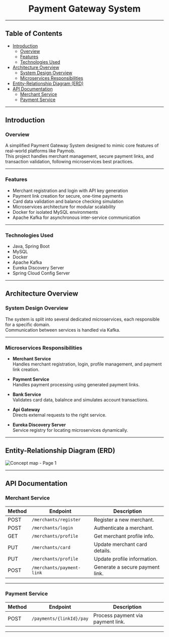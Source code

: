 <h1 align="center">Payment Gateway System</h1>

---

##  Table of Contents

- [Introduction](#introduction)
  - [Overview](#overview)
  - [Features](#features)
  - [Technologies Used](#technologies-used)
- [Architecture Overview](#architecture-overview)
  - [System Design Overview](#system-design-overview)
  - [Microservices Responsibilities](#microservices-responsibilities)
- [Entity-Relationship Diagram (ERD)](#entity-relationship-diagram-erd)
- [API Documentation](#api-documentation)
  - [Merchant Service](#merchant-service)
  - [Payment Service](#payment-service)


---

## Introduction

### Overview
A simplified Payment Gateway System designed to mimic core features of real-world platforms like Paymob.  
This project handles merchant management, secure payment links, and transaction validation, following microservices best practices.

---

### Features  

- Merchant registration and login with API key generation  
- Payment link creation for secure, one-time payments  
- Card data validation and balance checking simulation  
- Microservices architecture for modular scalability  
- Docker for isolated MySQL environments  
- Apache Kafka for asynchronous inter-service communication  

---

### Technologies Used  

- Java, Spring Boot  
- MySQL  
- Docker  
- Apache Kafka  
- Eureka Discovery Server  
- Spring Cloud Config Server  

---

## Architecture Overview  

### System Design Overview
The system is split into several dedicated microservices, each responsible for a specific domain.  
Communication between services is handled via Kafka.

---

### Microservices Responsibilities  

- **Merchant Service**  
  Handles merchant registration, login, profile management, and payment link creation.

- **Payment Service**  
  Handles payment processing using generated payment links.

- **Bank Service**  
  Validates card data, balalnce and simulates account transactions.

- **Api Gateway**  
  Directs external requests to the right service.

- **Eureka Discovery Server**  
  Service registry for locating microservices dynamically.

---

## Entity-Relationship Diagram (ERD)
![Concept map - Page 1](https://github.com/user-attachments/assets/966a42fc-f7fd-4f24-b100-e5c22f33459a)



---

## API Documentation  

###  Merchant Service  

| Method | Endpoint                    | Description                           |
|--------|-----------------------------|---------------------------------------|
| POST   | `/merchants/register`       | Register a new merchant.              |
| POST   | `/merchants/login`          | Authenticate a merchant.              |
| GET    | `/merchants/profile`        | Get merchant profile info.            |
| PUT    | `/merchants/card`           | Update merchant card details.         |
| PUT    | `/merchants/profile`        | Update profile information.           |
| POST   | `/merchants/payment-link`   | Generate a secure payment link.       |

---

### Payment Service  

| Method | Endpoint                   | Description                          |
|--------|----------------------------|--------------------------------------|
| POST   | `/payments/{linkId}/pay`   | Process payment via payment link.    |

---





